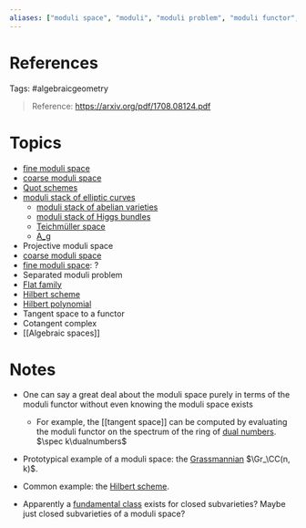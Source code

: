 ```yaml
---
aliases: ["moduli space", "moduli", "moduli problem", "moduli functor", "moduli stack"]
---
```


# References

Tags: #algebraicgeometry 

> Reference: https://arxiv.org/pdf/1708.08124.pdf

# Topics
- [fine moduli space](fine%20moduli%20space)
- [coarse moduli space](coarse%20moduli%20space)
- [Quot schemes](Quot%20schemes)
- [moduli stack of elliptic curves](../moduli%20stack%20of%20elliptic%20curves.md)
	- [moduli stack of abelian varieties](moduli%20stack%20of%20abelian%20varieties.md)
	- [moduli stack of Higgs bundles](moduli%20stack%20of%20Higgs%20bundles.md)
	- [Teichmüller space](../moduli%20stack%20of%20elliptic%20curves.md)
	- [A_g](../moduli%20stack%20of%20abelian%20varieties.md)
- Projective moduli space
- [coarse moduli space](coarse%20moduli%20space.md)
- [fine moduli space](fine%20moduli%20space): ?
- Separated moduli problem
- [Flat family](Flat%20family)
- [Hilbert scheme](Hilbert%20scheme)
- [Hilbert polynomial](Hilbert%20polynomial)
- Tangent space to a functor
- Cotangent complex
- [[Algebraic spaces]]

# Notes
- One can say a great deal about the moduli space purely in terms of the moduli functor without even knowing the moduli space exists 
	- For example, the [[tangent space]] can be computed by evaluating the moduli functor on the spectrum of the ring of [dual numbers](dual%20numbers). $\spec k\dualnumbers$

- Prototypical example of a moduli space: the [Grassmannian](Grassmannian.md)  $\Gr_\CC(n, k)$.
- Common example: the [Hilbert scheme](Hilbert%20scheme).
- Apparently a [fundamental class](fundamental%20class) exists for closed subvarieties? 
Maybe just closed subvarieties of a moduli space?